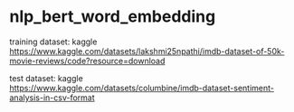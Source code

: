 # nlp_bert_word_embedding

training dataset: kaggle <br>
https://www.kaggle.com/datasets/lakshmi25npathi/imdb-dataset-of-50k-movie-reviews/code?resource=download

test dataset: kaggle <br>
https://www.kaggle.com/datasets/columbine/imdb-dataset-sentiment-analysis-in-csv-format
